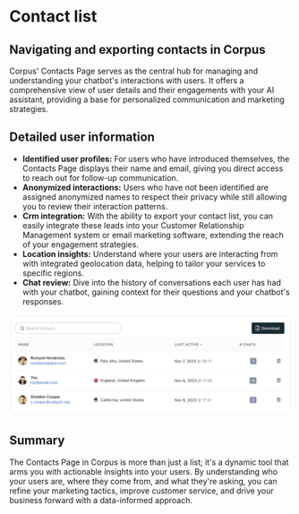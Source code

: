 # Contact list
## Navigating and exporting contacts in Corpus

Corpus' Contacts Page serves as the central hub for managing and understanding your chatbot's interactions with users. It offers a comprehensive view of user details and their engagements with your AI assistant, providing a base for personalized communication and marketing strategies.

## Detailed user information

- **Identified user profiles:** For users who have introduced themselves, the Contacts Page displays their name and email, giving you direct access to reach out for follow-up communication.
- **Anonymized interactions:** Users who have not been identified are assigned anonymized names to respect their privacy while still allowing you to review their interaction patterns.
- **Crm integration:** With the ability to export your contact list, you can easily integrate these leads into your Customer Relationship Management system or email marketing software, extending the reach of your engagement strategies.
- **Location insights:** Understand where your users are interacting from with integrated geolocation data, helping to tailor your services to specific regions.
- **Chat review:** Dive into the history of conversations each user has had with your chatbot, gaining context for their questions and your chatbot's responses.

![Corpus Chat: Contact list](../media/contacts.webp)

## Summary

The Contacts Page in Corpus is more than just a list; it's a dynamic tool that arms you with actionable insights into your users. By understanding who your users are, where they come from, and what they're asking, you can refine your marketing tactics, improve customer service, and drive your business forward with a data-informed approach.
